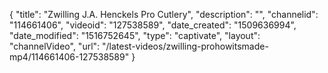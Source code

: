 {
    "title": "Zwilling J.A. Henckels Pro Cutlery",
    "description": "",
    "channelid": "114661406",
    "videoid": "127538589",
    "date_created": "1509636994",
    "date_modified": "1516752645",
    "type": "captivate",
    "layout": "channelVideo",
    "url": "\/latest-videos\/zwilling-prohowitsmade-mp4\/114661406-127538589"
}
